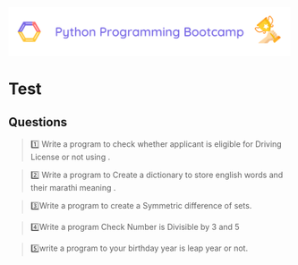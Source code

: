 <!-- HEADER -->
<p align="center">
  <img  src="./../assets/header.png" />
</p>

# Test

## Questions

>1️⃣ Write a program to check whether applicant is eligible for Driving License or not using .

>2️⃣ Write a program to Create a dictionary to store english words and their marathi meaning .

>3️⃣Write a program to create a Symmetric difference of sets.

>4️⃣Write a program Check Number is Divisible by 3 and 5

>5️⃣write a program to your birthday year is leap year or not.